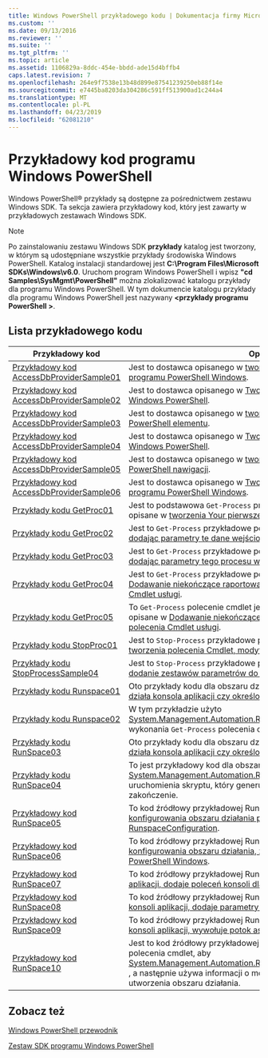 ```yaml
---
title: Windows PowerShell przykładowego kodu | Dokumentacja firmy Microsoft
ms.custom: ''
ms.date: 09/13/2016
ms.reviewer: ''
ms.suite: ''
ms.tgt_pltfrm: ''
ms.topic: article
ms.assetid: 1106829a-8ddc-454e-bbdd-ade15d4bffb4
caps.latest.revision: 7
ms.openlocfilehash: 264e9f7538e13b48d899e87541239250eb88f14e
ms.sourcegitcommit: e7445ba8203da304286c591ff513900ad1c244a4
ms.translationtype: MT
ms.contentlocale: pl-PL
ms.lasthandoff: 04/23/2019
ms.locfileid: "62081210"
---
```

# <a name="windows-powershell-sample-code"></a>Przykładowy kod programu Windows PowerShell

Windows PowerShell® przykłady są dostępne za pośrednictwem zestawu Windows SDK. Ta sekcja zawiera przykładowy kod, który jest zawarty w przykładowych zestawach Windows SDK.

> [!NOTE]
> Po zainstalowaniu zestawu Windows SDK **przykłady** katalog jest tworzony, w którym są udostępniane wszystkie przykłady środowiska Windows PowerShell. Katalog instalacji standardowej jest **C:\Program Files\Microsoft SDKs\Windows\v6.0**. Uruchom program Windows PowerShell i wpisz **"cd Samples\SysMgmt\PowerShell"** można zlokalizować katalogu przykłady dla programu Windows PowerShell. W tym dokumencie katalogu przykłady dla programu Windows PowerShell jest nazywany  **\<przykłady programu PowerShell >**.

## <a name="sample-code-listing"></a>Lista przykładowego kodu

|Przykładowy kod|Opis|
|-----------------|-----------------|
|[Przykładowy kod AccessDbProviderSample01](./accessdbprovidersample01-code-sample.md)|Jest to dostawca opisanego w [tworzenia podstawowego dostawcy programu PowerShell Windows](./creating-a-basic-windows-powershell-provider.md).|
|[Przykładowy kod AccessDbProviderSample02](./accessdbprovidersample02-code-sample.md)|Jest to dostawca opisanego w [Tworzenie dostawcy dysków Windows PowerShell](./creating-a-windows-powershell-drive-provider.md).|
|[Przykładowy kod AccessDbProviderSample03](./accessdbprovidersample03-code-sample.md)|Jest to dostawca opisanego w [tworzenia dostawcy usługi Windows PowerShell elementu](./creating-a-windows-powershell-item-provider.md).|
|[Przykładowy kod AccessDbProviderSample04](./accessdbprovidersample04-code-sample.md)|Jest to dostawca opisanego w [Tworzenie dostawcy kontenera Windows PowerShell](./creating-a-windows-powershell-container-provider.md).|
|[Przykładowy kod AccessDbProviderSample05](./accessdbprovidersample05-code-sample.md)|Jest to dostawca opisanego w [tworzenia dostawcy usługi Windows PowerShell nawigacji](./creating-a-windows-powershell-navigation-provider.md).|
|[Przykładowy kod AccessDbProviderSample06](./accessdbprovidersample06-code-sample.md)|Jest to dostawca opisanego w [Tworzenie dostawcy zawartości programu PowerShell Windows](./creating-a-windows-powershell-content-provider.md).|
|[Przykłady kodu GetProc01](./getproc01-code-samples.md)|Jest to podstawowa `Get-Process` przykładowe polecenia cmdlet opisane w [tworzenia Your pierwsze polecenie Cmdlet](../cmdlet/creating-a-cmdlet-without-parameters.md).|
|[Przykłady kodu GetProc02](./getproc02-code-samples.md)|Jest to `Get-Process` przykładowe polecenia cmdlet opisane w [dodając parametry te dane wejściowe wiersza polecenia procesu](../cmdlet/adding-parameters-that-process-command-line-input.md).|
|[Przykłady kodu GetProc03](./getproc03-code-samples.md)|Jest to `Get-Process` przykładowe polecenia cmdlet opisane w [dodając parametry tego procesu wejście potokowe](../cmdlet/adding-parameters-that-process-pipeline-input.md).|
|[Przykłady kodu GetProc04](./getproc04-code-samples.md)|Jest to `Get-Process` przykładowe polecenia cmdlet opisane w [Dodawanie niekończące raportowania z błędów, do polecenia Cmdlet usługi](../cmdlet/adding-non-terminating-error-reporting-to-your-cmdlet.md).|
|[Przykłady kodu GetProc05](./getproc05-code-samples.md)|To `Get-Process` polecenie cmdlet jest podobne do polecenia cmdlet opisane w [Dodawanie niekończące raportowania z błędów, do polecenia Cmdlet usługi](../cmdlet/adding-non-terminating-error-reporting-to-your-cmdlet.md).|
|[Przykłady kodu StopProc01](./stopproc01-code-samples.md)|Jest to `Stop-Process` przykładowe polecenia cmdlet opisane w [tworzenia polecenia Cmdlet, modyfikuje System](../cmdlet/creating-a-cmdlet-that-modifies-the-system.md).|
|[Przykłady kodu StopProcessSample04](./stopprocesssample04-code-samples.md)|Jest to `Stop-Process` przykładowe polecenia cmdlet opisane w [dodanie zestawów parametrów do polecenia Cmdlet](../cmdlet/adding-parameter-sets-to-a-cmdlet.md).|
|[Przykłady kodu Runspace01](./runspace01-code-samples.md)|Oto przykłady kodu dla obszaru działania opisane w [tworzenia działa konsola aplikacji czy określone polecenie](http://msdn.microsoft.com/en-us/793a6570-a072-4799-840b-172f28ce620e).|
|[Przykłady kodu Runspace02](./runspace02-code-samples.md)|W tym przykładzie użyto [System.Management.Automation.Runspaceinvoke](/dotnet/api/System.Management.Automation.RunspaceInvoke) klasy w celu wykonania `Get-Process` polecenia cmdlet synchronicznie.|
|[Przykłady kodu RunSpace03](./runspace03-code-samples.md)|Oto przykłady kodu dla obszaru działania opisane w [tworzenia działa konsola aplikacji czy określony skrypt](http://msdn.microsoft.com/en-us/a93e6006-36db-4bcc-b9da-c5bebf4ffd68).|
|[Przykłady kodu RunSpace04](./runspace04-code-samples.md)|To jest przykładowy kod dla obszaru działania, który używa [System.Management.Automation.Runspaceinvoke](/dotnet/api/System.Management.Automation.RunspaceInvoke) klasy do uruchomienia skryptu, który generuje błąd powodujący zakończenie.|
|[Przykładowy kod RunSpace05](./runspace05-code-sample.md)|To kod źródłowy przykładowej Runspace05 opisanego w [konfigurowania obszaru działania przy użyciu RunspaceConfiguration](http://msdn.microsoft.com/en-us/42681d19-2d05-4975-befd-afb1990e79b2).|
|[Przykładowy kod RunSpace06](./runspace06-code-sample.md)|To kod źródłowy przykładowej Runspace06 opisanego w [konfigurowania obszaru działania, za pomocą przystawki programu PowerShell Windows](http://msdn.microsoft.com/en-us/a7289ee8-9732-49ee-91c7-d533e9538b83).|
|[Przykładowy kod RunSpace07](./runspace07-code-sample.md)|To kod źródłowy przykładowej Runspace07 opisanego w [tworzenia aplikacji, dodaje poleceń konsoli dla potoku](http://msdn.microsoft.com/en-us/01eb7808-e97b-4905-80be-9e2fa38c262e).|
|[Przykładowy kod RunSpace08](./runspace08-code-sample.md)|To kod źródłowy przykładowej Runspace08 opisanego w [tworzyć konsoli aplikacji, dodaje parametry do polecenia](http://msdn.microsoft.com/en-us/848b2b46-60f1-4a86-b448-cfc7c0cccfba).|
|[Przykładowy kod RunSpace09](./runspace09-code-sample.md)|To kod źródłowy przykładowej Runspace09 opisanego w [tworzenia konsoli aplikacji, wywołuje potok asynchronicznie](http://msdn.microsoft.com/en-us/198c1c94-2a06-457e-93ce-c0d910618e47).|
|[Przykładowy kod RunSpace10](./runspace10-code-sample.md)|Jest to kod źródłowy przykładowej Runspace10, który dodaje polecenia cmdlet, aby [System.Management.Automation.Runspaces.Runspaceconfiguration](/dotnet/api/System.Management.Automation.Runspaces.RunspaceConfiguration) , a następnie używa informacji o modyfikacji konfiguracji do utworzenia obszaru działania.|

## <a name="see-also"></a>Zobacz też

[Windows PowerShell przewodnik](./windows-powershell-programmer-s-guide.md)

[Zestaw SDK programu Windows PowerShell](../windows-powershell-reference.md)
